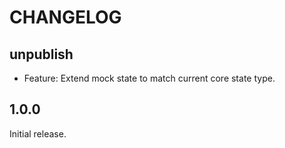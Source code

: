 # CHANGELOG

## unpublish

- Feature: Extend mock state to match current core state type.

## 1.0.0

Initial release.
